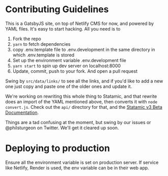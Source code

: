 # Contributing Guidelines

This is a GatsbyJS site, on top of Netlify CMS for now, and powered by YAML files. It's easy to start hacking. All you need is to

1. Fork the repo
1. `yarn` to fetch dependencies
1. copy .env.template file to .env.development in the same directory in which .env.template is stored
1. Set up the environment variable .env.development file
1. `yarn start` to spin up dev server on localhost:8000
1. Update, commit, push to your fork. And open a pull request

Swing by `src/data/links/` to see all the links, and if you'd like to add a new one just copy and paste one of the older ones and update it.

We're working on rewriting this whole thing to Statamic, and that rewrite does an import of the YAML mentioned above, then converts it with `node convert.js`. Check out the `api/` directory for that, and the [Statamic v3 Beta Documentation](https://statamic.dev/).

Things are a tad confusing at the moment, but swing by our issues or @philsturgeon on Twitter. We'll get it cleared up soon.


# Deploying to production

Ensure all the environment variable is set on production server. If service like Netlify, Render is used, the env variable can be in their web app.

